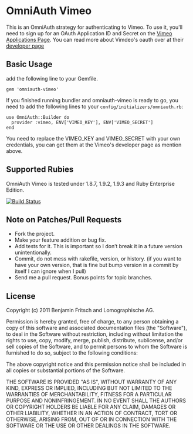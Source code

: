 # OmniAuth Vimeo

This is an OmniAuth strategy for authenticating to Vimeo. To
use it, you'll need to sign up for an OAuth Application ID and Secret
on the [Vimeo Applications Page](https://developer.vimeo.com/apps).
You can read more about Vimdeo's oauth over at their [developer page](https://developer.vimeo.com/apis/advanced#oauth)

## Basic Usage

add the following line to your Gemfile.

    gem 'omniauth-vimeo'

If you finished running bundler and omniauth-vimeo is ready to go, you need to add the following lines to your `config/initializers/omniauth.rb`:

    use OmniAuth::Builder do
      provider :vimeo, ENV['VIMEO_KEY'], ENV['VIMEO_SECRET']
    end

You need to replace the VIMEO_KEY and VIMEO_SECRET with your own credentials, you can get them at the Vimeo's developer page as mention above.

## Supported Rubies

OmniAuth Vimeo is tested under 1.8.7, 1.9.2, 1.9.3 and Ruby Enterprise Edition.

[![Build Status](https://secure.travis-ci.org/beanieboi/omniauth-vimeo.png?branch=master)](http://travis-ci.org/beanieboi/omniauth-vimeo)

## Note on Patches/Pull Requests

- Fork the project.
- Make your feature addition or bug fix.
- Add tests for it. This is important so I don’t break it in a future version unintentionally.
- Commit, do not mess with rakefile, version, or history. (if you want to have your own version, that is fine but bump version in a commit by itself I can ignore when I pull)
- Send me a pull request. Bonus points for topic branches.

## License

Copyright (c) 2011 Benjamin Fritsch and Lomographische AG.

Permission is hereby granted, free of charge, to any person obtaining a copy of this software and associated documentation files (the "Software"), to deal in the Software without restriction, including without limitation the rights to use, copy, modify, merge, publish, distribute, sublicense, and/or sell copies of the Software, and to permit persons to whom the Software is furnished to do so, subject to the following conditions:

The above copyright notice and this permission notice shall be included in all copies or substantial portions of the Software.

THE SOFTWARE IS PROVIDED "AS IS", WITHOUT WARRANTY OF ANY KIND, EXPRESS OR IMPLIED, INCLUDING BUT NOT LIMITED TO THE WARRANTIES OF MERCHANTABILITY, FITNESS FOR A PARTICULAR PURPOSE AND NONINFRINGEMENT. IN NO EVENT SHALL THE AUTHORS OR COPYRIGHT HOLDERS BE LIABLE FOR ANY CLAIM, DAMAGES OR OTHER LIABILITY, WHETHER IN AN ACTION OF CONTRACT, TORT OR OTHERWISE, ARISING FROM, OUT OF OR IN CONNECTION WITH THE SOFTWARE OR THE USE OR OTHER DEALINGS IN THE SOFTWARE.
